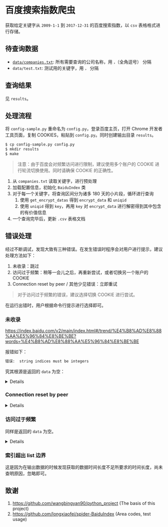 # 百度搜索指数爬虫

获取给定关键字从 `2009-1-1` 到 `2017-12-31` 的百度搜索指数，以 `csv` 表格格式进行存储。

## 待查询数据

- [`data/companies.txt`](data/companies.txt): 所有需要查询的公司名称，用 `，`（全角逗号） 分隔
- `data/test.txt`: 测试用的关键字，用 `，` 分隔

## 查询结果

见 `results`。

## 处理流程

将 `config-sample.py` 重命名为 `config.py`，登录百度主页，打开 Chrome 开发者工具页面，复制 COOKIES，粘贴到 `config.py`。同时创建输出目录 `results`。

```bash
$ cp config-sample.py config.py
$ mkdir results
$ make
```

> 注意：由于百度会对频繁访问进行限制，建议使用多个账户的 COOKIE 进行轮流切换使用。同时请确保 COOKIE 的正确性。

1. 从 `companies.txt` 读取关键字，进行预处理
2. 加载配置信息，初始化 `BaiduIndex` 类
3. 对于每一个关键字，将查询区间分为诸多 180 天的小片段，循环进行查询
   1. 使用 `get_encrypt_datas` 得到 `encrypt_data` 和 `uniqid`
   2. 使用 `uniqid` 得到 `key`，再用 `key` 对 `encrypt_data` 进行解密得到其中包含的有价值信息
4. 一个查询完毕后，更新 `.csv` 表格文档

## 错误处理

经过不断调试，发现大致有三种错误。在发生错误时程序会对用户进行提示，建议处理方法如下：

1. 未收录：跳过
2. 访问过于频繁：稍等一会儿之后，再重新尝试，或者切换另一个账户的 COOKIE
3. Connection reset by peer / 其他少见错误：立即重试

> 对于访问过于频繁的错误，建议选择切换 COOKIE 进行尝试。

在运行出错时，用户根据命令行提示进行选择即可。

### 未收录

https://index.baidu.com/v2/main/index.html#/trend/%E4%B8%AD%E8%88%AA%E5%96%84%E8%BE%BE?words=%E4%B8%AD%E8%88%AA%E5%96%84%E8%BE%BE

报错如下：

```txt
错误:  string indices must be integers
```

究其根源是返回的 `data` 为空：

<details>

![20190221124836.png](https://i.loli.net/2019/02/21/5c6e2da60281c.png)

![20190221140223.png](https://i.loli.net/2019/02/21/5c6e3ef076ee2.png)

</details>

### Connection reset by peer

<details>

![20190221151506.png](https://i.loli.net/2019/02/21/5c6e4ffb9285f.png)

</details>

### 访问过于频繁

同样是返回的 `data` 为空。

<details>

![20190221132527.png](https://i.loli.net/2019/02/21/5c6e36493943e.png)

![20190221140158.png](https://i.loli.net/2019/02/21/5c6e3ed79e82f.png)

</details>

### 索引超出 list 边界

这是因为在输出数据的时候发现获取的数据时间长度不足所要求的时间长度，尚未查明原因，忽略即可。

## 致谢

1. https://github.com/wangbingyan90/python_project (The basis of this project)
2. https://github.com/longxiaofei/spider-BaiduIndex (Area codes, test usage)